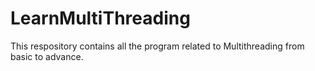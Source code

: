 # LearnMultiThreading

This respository contains all the program related to Multithreading from basic to advance.
